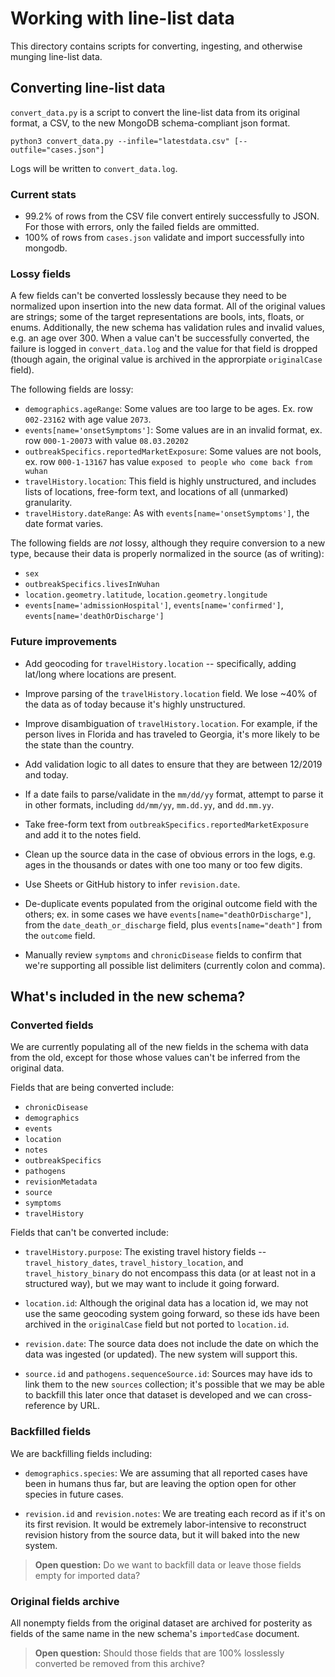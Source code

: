 # Working with line-list data

This directory contains scripts for converting, ingesting, and otherwise munging line-list data.

## Converting line-list data

`convert_data.py` is a script to convert the line-list data from its original format, a CSV, to the new MongoDB schema-compliant json format.

```console
python3 convert_data.py --infile="latestdata.csv" [--outfile="cases.json"]
```

Logs will be written to `convert_data.log`.

### Current stats

- 99.2% of rows from the CSV file convert entirely successfully to JSON. For those with errors, only the failed fields are ommitted.
- 100% of rows from `cases.json` validate and import successfully into mongodb.

### Lossy fields

A few fields can't be converted losslessly because they need to be normalized upon insertion into the new data format. All of the original values are strings; some of the target representations are bools, ints, floats, or enums. Additionally, the new schema has validation rules and invalid values, e.g. an age over 300. When a value can't be successfully converted, the failure is logged in `convert_data.log` and the value for that field is dropped (though again, the original value is archived in the approrpiate `originalCase` field).

The following fields are lossy:

- `demographics.ageRange`: Some values are too large to be ages. Ex. row `002-23162` with age value `2073`.
- `events[name='onsetSymptoms']`: Some values are in an invalid format, ex. row `000-1-20073` with value `08.03.20202`
- `outbreakSpecifics.reportedMarketExposure`: Some values are not bools, ex. row `000-1-13167` has value `exposed to people who come back from wuhan`
- `travelHistory.location`: This field is highly unstructured, and includes lists of locations, free-form text, and locations of all (unmarked) granularity.
- `travelHistory.dateRange`: As with `events[name='onsetSymptoms']`, the date format varies.

The following fields are *not* lossy, although they require conversion to a new type, because their data is properly normalized in the source (as of writing):

- `sex`
- `outbreakSpecifics.livesInWuhan`
- `location.geometry.latitude`, `location.geometry.longitude`
- `events[name='admissionHospital']`, `events[name='confirmed']`, `events[name='deathOrDischarge']`

### Future improvements

- Add geocoding for `travelHistory.location` -- specifically, adding lat/long where locations are present.

- Improve parsing of the `travelHistory.location` field. We lose ~40% of the data as of today because it's highly unstructured.

- Improve disambiguation of `travelHistory.location`. For example, if the person lives in Florida and has traveled to Georgia, it's more likely to be the state than the country.

- Add validation logic to all dates to ensure that they are between 12/2019 and today.

- If a date fails to parse/validate in the `mm/dd/yy` format, attempt to parse it in other formats, including `dd/mm/yy`, `mm.dd.yy`, and `dd.mm.yy`.

- Take free-form text from `outbreakSpecifics.reportedMarketExposure` and add it to the notes field.

- Clean up the source data in the case of obvious errors in the logs, e.g. ages in the thousands or dates with one too many or too few digits.

- Use Sheets or GitHub history to infer `revision.date`.

- De-duplicate events populated from the original outcome field with the others; ex. in some cases we have `events[name="deathOrDischarge"]`, from the `date_death_or_discharge` field, plus `events[name="death"]` from the `outcome` field.

- Manually review `symptoms` and `chronicDisease` fields to confirm that we're supporting all possible list delimiters (currently colon and comma).

## What's included in the new schema?

### Converted fields

We are currently populating all of the new fields in the schema with data from the old, except for those whose values can't be inferred from the original data.

Fields that are being converted include:

- `chronicDisease`
- `demographics`
- `events`
- `location`
- `notes`
- `outbreakSpecifics`
- `pathogens`
- `revisionMetadata`
- `source`
- `symptoms`
- `travelHistory`

Fields that can't be converted include:

- `travelHistory.purpose`: The existing travel history fields -- `travel_history_dates`, `travel_history_location`, and `travel_history_binary` do not encompass this data (or at least not in a structured way), but we may want to include it going forward.

- `location.id`: Although the original data has a location id, we may not use the same geocoding system going forward, so these ids have been archived in the `originalCase` field but not ported to `location.id`.

- `revision.date`: The source data does not include the date on which the data was ingested (or updated). The new system will support this.

- `source.id` and `pathogens.sequenceSource.id`: Sources may have ids to link them to the new `sources` collection; it's possible that we may be able to backfill this later once that dataset is developed and we can cross-reference by URL.

### Backfilled fields

We are backfilling fields including:

- `demographics.species`: We are assuming that all reported cases have been in humans thus far, but are leaving the option open for other species in future cases.

- `revision.id` and `revision.notes`: We are treating each record as if it's on its first revision. It would be extremely labor-intensive to reconstruct revision history from the source data, but it will baked into the new system.

> **Open question:** Do we want to backfill data or leave those fields empty for imported data?

### Original fields archive

All nonempty fields from the original dataset are archived for posterity as fields of the same name in the new schema's `importedCase` document.

> **Open question:** Should those fields that are 100% losslessly converted be removed from this archive?